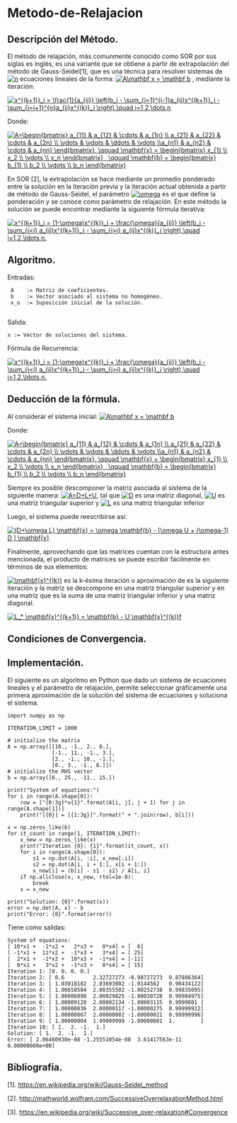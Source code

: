 # Metodo-de-Relajacion

## Descripción del Método. 

El método de relajación, más comunmente conocido como SOR por sus siglas es inglés, es una variante que se obtiene a partir de extrapolación del método de Gauss-Seidel[1], que es una técnica para resolver sistemas de <a href="https://www.codecogs.com/eqnedit.php?latex=n" target="_blank"><img src="https://latex.codecogs.com/gif.latex?n" title="n" /></a> ecuaciones lineales de la forma:  <a href="https://www.codecogs.com/eqnedit.php?latex=A\mathbf&space;x&space;=&space;\mathbf&space;b" target="_blank"><img src="https://latex.codecogs.com/gif.latex?A\mathbf&space;x&space;=&space;\mathbf&space;b" title="A\mathbf x = \mathbf b" /></a> , mediante la iteración: 


<a href="https://www.codecogs.com/eqnedit.php?latex=x^{(k&plus;1)}_i&space;=&space;\frac{1}{a_{ii}}&space;\left(b_i&space;-&space;\sum_{j=1}^{i-1}a_{ij}x^{(k&plus;1)}_j&space;-&space;\sum_{j=i&plus;1}^{n}a_{ij}x^{(k)}_j&space;\right),\quad&space;i=1,2,\dots,n" target="_blank"><img src="https://latex.codecogs.com/gif.latex?x^{(k&plus;1)}_i&space;=&space;\frac{1}{a_{ii}}&space;\left(b_i&space;-&space;\sum_{j=1}^{i-1}a_{ij}x^{(k&plus;1)}_j&space;-&space;\sum_{j=i&plus;1}^{n}a_{ij}x^{(k)}_j&space;\right),\quad&space;i=1,2,\dots,n" title="x^{(k+1)}_i = \frac{1}{a_{ii}} \left(b_i - \sum_{j=1}^{i-1}a_{ij}x^{(k+1)}_j - \sum_{j=i+1}^{n}a_{ij}x^{(k)}_j \right),\quad i=1,2,\dots,n" /></a>

Donde: 

<a href="https://www.codecogs.com/eqnedit.php?latex=A=\begin{bmatrix}&space;a_{11}&space;&&space;a_{12}&space;&&space;\cdots&space;&&space;a_{1n}&space;\\&space;a_{21}&space;&&space;a_{22}&space;&&space;\cdots&space;&&space;a_{2n}&space;\\&space;\vdots&space;&&space;\vdots&space;&&space;\ddots&space;&&space;\vdots&space;\\a_{n1}&space;&&space;a_{n2}&space;&&space;\cdots&space;&&space;a_{nn}&space;\end{bmatrix},&space;\qquad&space;\mathbf{x}&space;=&space;\begin{bmatrix}&space;x_{1}&space;\\&space;x_2&space;\\&space;\vdots&space;\\&space;x_n&space;\end{bmatrix}&space;,&space;\qquad&space;\mathbf{b}&space;=&space;\begin{bmatrix}&space;b_{1}&space;\\&space;b_2&space;\\&space;\vdots&space;\\&space;b_n&space;\end{bmatrix}" target="_blank"><img src="https://latex.codecogs.com/gif.latex?A=\begin{bmatrix}&space;a_{11}&space;&&space;a_{12}&space;&&space;\cdots&space;&&space;a_{1n}&space;\\&space;a_{21}&space;&&space;a_{22}&space;&&space;\cdots&space;&&space;a_{2n}&space;\\&space;\vdots&space;&&space;\vdots&space;&&space;\ddots&space;&&space;\vdots&space;\\a_{n1}&space;&&space;a_{n2}&space;&&space;\cdots&space;&&space;a_{nn}&space;\end{bmatrix},&space;\qquad&space;\mathbf{x}&space;=&space;\begin{bmatrix}&space;x_{1}&space;\\&space;x_2&space;\\&space;\vdots&space;\\&space;x_n&space;\end{bmatrix}&space;,&space;\qquad&space;\mathbf{b}&space;=&space;\begin{bmatrix}&space;b_{1}&space;\\&space;b_2&space;\\&space;\vdots&space;\\&space;b_n&space;\end{bmatrix}" title="A=\begin{bmatrix} a_{11} & a_{12} & \cdots & a_{1n} \\ a_{21} & a_{22} & \cdots & a_{2n} \\ \vdots & \vdots & \ddots & \vdots \\a_{n1} & a_{n2} & \cdots & a_{nn} \end{bmatrix}, \qquad \mathbf{x} = \begin{bmatrix} x_{1} \\ x_2 \\ \vdots \\ x_n \end{bmatrix} , \qquad \mathbf{b} = \begin{bmatrix} b_{1} \\ b_2 \\ \vdots \\ b_n \end{bmatrix}" /></a>

En SOR [2], la extrapolación se hace mediante un promedio ponderado entre la solución en la iteración previa y la iteración actual obtenida a partir de método de Gauss-Seidel, el parámetro <a href="https://www.codecogs.com/eqnedit.php?latex=\omega" target="_blank"><img src="https://latex.codecogs.com/gif.latex?\omega" title="\omega" /></a> es el que define la ponderación y se conoce como parámetro de relajación. En este método la solución se puede encontrar mediante la siguiente fórmula iterativa: 

<a href="https://www.codecogs.com/eqnedit.php?latex=x^{(k&plus;1)}_i&space;=&space;(1-\omega)x^{(k)}_i&space;&plus;&space;\frac{\omega}{a_{ii}}&space;\left(b_i&space;-&space;\sum_{j<i}&space;a_{ij}x^{(k&plus;1)}_j&space;-&space;\sum_{j>i}&space;a_{ij}x^{(k)}_j&space;\right),\quad&space;i=1,2,\ldots,n." target="_blank"><img src="https://latex.codecogs.com/gif.latex?x^{(k&plus;1)}_i&space;=&space;(1-\omega)x^{(k)}_i&space;&plus;&space;\frac{\omega}{a_{ii}}&space;\left(b_i&space;-&space;\sum_{j<i}&space;a_{ij}x^{(k&plus;1)}_j&space;-&space;\sum_{j>i}&space;a_{ij}x^{(k)}_j&space;\right),\quad&space;i=1,2,\ldots,n." title="x^{(k+1)}_i = (1-\omega)x^{(k)}_i + \frac{\omega}{a_{ii}} \left(b_i - \sum_{j<i} a_{ij}x^{(k+1)}_j - \sum_{j>i} a_{ij}x^{(k)}_j \right),\quad i=1,2,\ldots,n." /></a>

## Algoritmo.  

Entradas: 
```
 A    := Matriz de coeficientes. 
 b    := Vector asociado al sistema no homogéneo. 
 x_o  := Suposición inicial de la solución. 
 
```
Salida: 
```
x := Vector de soluciones del sistema. 
```

Fórmula de Recurrencia:

<a href="https://www.codecogs.com/eqnedit.php?latex=x^{(k&plus;1)}_i&space;=&space;(1-\omega)x^{(k)}_i&space;&plus;&space;\frac{\omega}{a_{ii}}&space;\left(b_i&space;-&space;\sum_{j<i}&space;a_{ij}x^{(k&plus;1)}_j&space;-&space;\sum_{j>i}&space;a_{ij}x^{(k)}_j&space;\right),\quad&space;i=1,2,\ldots,n." target="_blank"><img src="https://latex.codecogs.com/gif.latex?x^{(k&plus;1)}_i&space;=&space;(1-\omega)x^{(k)}_i&space;&plus;&space;\frac{\omega}{a_{ii}}&space;\left(b_i&space;-&space;\sum_{j<i}&space;a_{ij}x^{(k&plus;1)}_j&space;-&space;\sum_{j>i}&space;a_{ij}x^{(k)}_j&space;\right),\quad&space;i=1,2,\ldots,n." title="x^{(k+1)}_i = (1-\omega)x^{(k)}_i + \frac{\omega}{a_{ii}} \left(b_i - \sum_{j<i} a_{ij}x^{(k+1)}_j - \sum_{j>i} a_{ij}x^{(k)}_j \right),\quad i=1,2,\ldots,n." /></a>

## Deducción de la fórmula. 

Al considerar el sistema inicial: <a href="https://www.codecogs.com/eqnedit.php?latex=A\mathbf&space;x&space;=&space;\mathbf&space;b" target="_blank"><img src="https://latex.codecogs.com/gif.latex?A\mathbf&space;x&space;=&space;\mathbf&space;b" title="A\mathbf x = \mathbf b" /></a>

Donde: 

<a href="https://www.codecogs.com/eqnedit.php?latex=A=\begin{bmatrix}&space;a_{11}&space;&&space;a_{12}&space;&&space;\cdots&space;&&space;a_{1n}&space;\\&space;a_{21}&space;&&space;a_{22}&space;&&space;\cdots&space;&&space;a_{2n}&space;\\&space;\vdots&space;&&space;\vdots&space;&&space;\ddots&space;&&space;\vdots&space;\\a_{n1}&space;&&space;a_{n2}&space;&&space;\cdots&space;&&space;a_{nn}&space;\end{bmatrix},&space;\qquad&space;\mathbf{x}&space;=&space;\begin{bmatrix}&space;x_{1}&space;\\&space;x_2&space;\\&space;\vdots&space;\\&space;x_n&space;\end{bmatrix}&space;,&space;\qquad&space;\mathbf{b}&space;=&space;\begin{bmatrix}&space;b_{1}&space;\\&space;b_2&space;\\&space;\vdots&space;\\&space;b_n&space;\end{bmatrix}" target="_blank"><img src="https://latex.codecogs.com/gif.latex?A=\begin{bmatrix}&space;a_{11}&space;&&space;a_{12}&space;&&space;\cdots&space;&&space;a_{1n}&space;\\&space;a_{21}&space;&&space;a_{22}&space;&&space;\cdots&space;&&space;a_{2n}&space;\\&space;\vdots&space;&&space;\vdots&space;&&space;\ddots&space;&&space;\vdots&space;\\a_{n1}&space;&&space;a_{n2}&space;&&space;\cdots&space;&&space;a_{nn}&space;\end{bmatrix},&space;\qquad&space;\mathbf{x}&space;=&space;\begin{bmatrix}&space;x_{1}&space;\\&space;x_2&space;\\&space;\vdots&space;\\&space;x_n&space;\end{bmatrix}&space;,&space;\qquad&space;\mathbf{b}&space;=&space;\begin{bmatrix}&space;b_{1}&space;\\&space;b_2&space;\\&space;\vdots&space;\\&space;b_n&space;\end{bmatrix}" title="A=\begin{bmatrix} a_{11} & a_{12} & \cdots & a_{1n} \\ a_{21} & a_{22} & \cdots & a_{2n} \\ \vdots & \vdots & \ddots & \vdots \\a_{n1} & a_{n2} & \cdots & a_{nn} \end{bmatrix}, \qquad \mathbf{x} = \begin{bmatrix} x_{1} \\ x_2 \\ \vdots \\ x_n \end{bmatrix} , \qquad \mathbf{b} = \begin{bmatrix} b_{1} \\ b_2 \\ \vdots \\ b_n \end{bmatrix}" /></a>

Siempre es posible descomponer la matriz asociada al sistema de la siguiente manera: <a href="https://www.codecogs.com/eqnedit.php?latex=A=D&plus;L&plus;U" target="_blank"><img src="https://latex.codecogs.com/gif.latex?A=D&plus;L&plus;U" title="A=D+L+U" /></a>, tal que <a href="https://www.codecogs.com/eqnedit.php?latex=D" target="_blank"><img src="https://latex.codecogs.com/gif.latex?D" title="D" /></a> es una matriz diagonal, <a href="https://www.codecogs.com/eqnedit.php?latex=U" target="_blank"><img src="https://latex.codecogs.com/gif.latex?U" title="U" /></a> es una matriz triangular superior y <a href="https://www.codecogs.com/eqnedit.php?latex=D" target="_blank"><img src="https://latex.codecogs.com/gif.latex?L" title="L" /></a> es una matriz triangular inferior  

Luego, el sistema puede reescribirse así: 

<a href="https://www.codecogs.com/eqnedit.php?latex=(D&plus;\omega&space;L)&space;\mathbf{x}&space;=&space;\omega&space;\mathbf{b}&space;-&space;[\omega&space;U&space;&plus;&space;(\omega-1)&space;D&space;]&space;\mathbf{x}" target="_blank"><img src="https://latex.codecogs.com/gif.latex?(D&plus;\omega&space;L)&space;\mathbf{x}&space;=&space;\omega&space;\mathbf{b}&space;-&space;[\omega&space;U&space;&plus;&space;(\omega-1)&space;D&space;]&space;\mathbf{x}" title="(D+\omega L) \mathbf{x} = \omega \mathbf{b} - [\omega U + (\omega-1) D ] \mathbf{x}" /></a>

Finalmente, aprovechando que las matrices cuentan con la estructura antes mencionada, el producto de matrices se puede escribir fácilmente en términos de sus elementos: 



<a href="https://www.codecogs.com/eqnedit.php?latex=\mathbf{x}^{(k)}" target="_blank"><img src="https://latex.codecogs.com/gif.latex?\mathbf{x}^{(k)}" title="\mathbf{x}^{(k)}" /></a> es la k-ésima iteración o aproximación de  es la siguiente iteración y la matriz  se descompone en una matriz triangular superior y en una matriz que es la suma de una matriz triangular inferior y una matriz diagonal. 


<a href="https://www.codecogs.com/eqnedit.php?latex=L_*&space;\mathbf{x}^{(k&plus;1)}&space;=&space;\mathbf{b}&space;-&space;U&space;\mathbf{x}^{(k)}f" target="_blank"><img src="https://latex.codecogs.com/gif.latex?L_*&space;\mathbf{x}^{(k&plus;1)}&space;=&space;\mathbf{b}&space;-&space;U&space;\mathbf{x}^{(k)}f" title="L_* \mathbf{x}^{(k+1)} = \mathbf{b} - U \mathbf{x}^{(k)}f" /></a>

## Condiciones de Convergencia. 

## Implementación. 

El siguiente es un algoritmo en Python que dado un sistema de ecuaciones lineales y el parámetro de relajación, permite seleccionar gráficamente una primera aproximación de la solución del sistema de ecuaciones y soluciona el sistema. 
```
import numpy as np

ITERATION_LIMIT = 1000

# initialize the matrix
A = np.array([[10., -1., 2., 0.],
              [-1., 11., -1., 3.],
              [2., -1., 10., -1.],
              [0., 3., -1., 8.]])
# initialize the RHS vector
b = np.array([6., 25., -11., 15.])

print("System of equations:")
for i in range(A.shape[0]):
    row = ["{0:3g}*x{1}".format(A[i, j], j + 1) for j in range(A.shape[1])]
    print("[{0}] = [{1:3g}]".format(" + ".join(row), b[i]))

x = np.zeros_like(b)
for it_count in range(1, ITERATION_LIMIT):
    x_new = np.zeros_like(x)
    print("Iteration {0}: {1}".format(it_count, x))
    for i in range(A.shape[0]):
        s1 = np.dot(A[i, :i], x_new[:i])
        s2 = np.dot(A[i, i + 1:], x[i + 1:])
        x_new[i] = (b[i] - s1 - s2) / A[i, i]
    if np.allclose(x, x_new, rtol=1e-8):
        break
    x = x_new

print("Solution: {0}".format(x))
error = np.dot(A, x) - b
print("Error: {0}".format(error))

```

Tiene como salidas: 

```
System of equations:
[ 10*x1 +  -1*x2 +   2*x3 +   0*x4] = [  6]
[ -1*x1 +  11*x2 +  -1*x3 +   3*x4] = [ 25]
[  2*x1 +  -1*x2 +  10*x3 +  -1*x4] = [-11]
[  0*x1 +   3*x2 +  -1*x3 +   8*x4] = [ 15]
Iteration 1: [0. 0. 0. 0.]
Iteration 2: [ 0.6         2.32727273 -0.98727273  0.87886364]
Iteration 3: [ 1.03018182  2.03693802 -1.0144562   0.98434122]
Iteration 4: [ 1.00658504  2.00355502 -1.00252738  0.99835095]
Iteration 5: [ 1.00086098  2.00029825 -1.00030728  0.99984975]
Iteration 6: [ 1.00009128  2.00002134 -1.00003115  0.9999881 ]
Iteration 7: [ 1.00000836  2.00000117 -1.00000275  0.99999922]
Iteration 8: [ 1.00000067  2.00000002 -1.00000021  0.99999996]
Iteration 9: [ 1.00000004  1.99999999 -1.00000001  1.        ]
Iteration 10: [ 1.  2. -1.  1.]
Solution: [ 1.  2. -1.  1.]
Error: [ 2.06480930e-08 -1.25551054e-08  3.61417563e-11  0.00000000e+00]
```


## Bibliografía. 

[1]. https://en.wikipedia.org/wiki/Gauss–Seidel_method

[2]. http://mathworld.wolfram.com/SuccessiveOverrelaxationMethod.html

[3]. https://en.wikipedia.org/wiki/Successive_over-relaxation#Convergence
